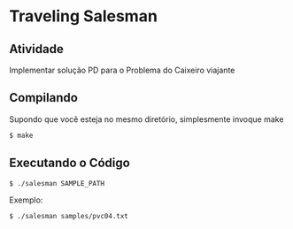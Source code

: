 # Traveling Salesman

## Atividade

Implementar solução PD para o Problema do Caixeiro viajante

## Compilando

Supondo que você esteja no mesmo diretório, simplesmente invoque make

```sh
$ make
```

## Executando o Código

```sh
$ ./salesman SAMPLE_PATH
```

Exemplo: 

```sh
$ ./salesman samples/pvc04.txt
```